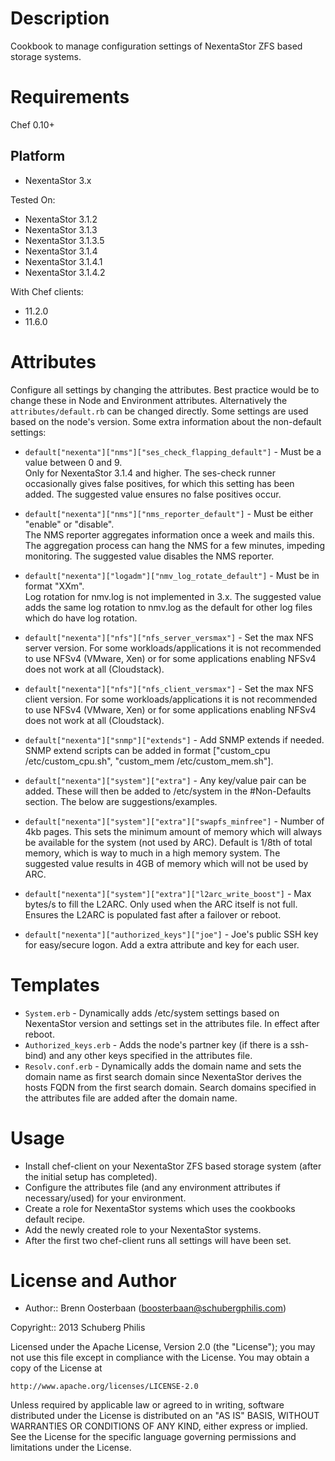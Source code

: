 Description
===========

Cookbook to manage configuration settings of NexentaStor ZFS based storage systems.

Requirements
============

Chef 0.10+

Platform
--------

* NexentaStor 3.x

Tested On:

* NexentaStor 3.1.2
* NexentaStor 3.1.3
* NexentaStor 3.1.3.5
* NexentaStor 3.1.4
* NexentaStor 3.1.4.1
* NexentaStor 3.1.4.2

With Chef clients:
* 11.2.0
* 11.6.0

Attributes
==========

Configure all settings by changing the attributes. Best practice would be to change these in Node and Environment
attributes. Alternatively the `attributes/default.rb` can be changed directly. Some settings are used based on the node's version.
Some extra information about the non-default settings:

* `default["nexenta"]["nms"]["ses_check_flapping_default"]`     - Must be a value between 0 and 9.  
  Only for NexentaStor 3.1.4 and higher. The ses-check runner occasionally gives false positives, for which
  this setting has been added. The suggested value ensures no false positives occur.
* `default["nexenta"]["nms"]["nms_reporter_default"]`           - Must be either "enable" or "disable".  
  The NMS reporter aggregates information once a week and mails this. The aggregation process can hang the NMS 
  for a few minutes, impeding monitoring. The suggested value disables the NMS reporter.

* `default["nexenta"]["logadm"]["nmv_log_rotate_default"]`      - Must be in format "XXm".  
  Log rotation for nmv.log is not implemented in 3.x. The suggested value adds the same log rotation to nmv.log
  as the default for other log files which do have log rotation.

* `default["nexenta"]["nfs"]["nfs_server_versmax"]`             - Set the max NFS server version.
  For some workloads/applications it is not recommended to use NFSv4 (VMware, Xen) or for some
  applications enabling NFSv4 does not work at all (Cloudstack).
* `default["nexenta"]["nfs"]["nfs_client_versmax"]`             - Set the max NFS client version.
  For some workloads/applications it is not recommended to use NFSv4 (VMware, Xen) or for some
  applications enabling NFSv4 does not work at all (Cloudstack).

* `default["nexenta"]["snmp"]["extends"]`                       - Add SNMP extends if needed.
  SNMP extend scripts can be added in format ["custom_cpu /etc/custom_cpu.sh", "custom_mem /etc/custom_mem.sh"].

* `default["nexenta"]["system"]["extra"]`                       - Any key/value pair can be added.
  These will then be added to /etc/system in the #Non-Defaults section. The below are suggestions/examples.
* `default["nexenta"]["system"]["extra"]["swapfs_minfree"]`     - Number of 4kb pages.
  This sets the minimum amount of memory which will always be available for the system (not used by ARC).
  Default is 1/8th of total memory, which is way to much in a high memory system. The suggested value
  results in 4GB of memory which will not be used by ARC.
* `default["nexenta"]["system"]["extra"]["l2arc_write_boost"]`  - Max bytes/s to fill the L2ARC.
  Only used when the ARC itself is not full. Ensures the L2ARC is populated fast after a failover or reboot.

* `default["nexenta"]["authorized_keys"]["joe"]`                - Joe's public SSH key for easy/secure logon.
  Add a extra attribute and key for each user.

Templates
=========

* `System.erb`          - Dynamically adds /etc/system settings based on NexentaStor version and settings
                          set in the attributes file. In effect after reboot.  
* `Authorized_keys.erb` - Adds the node's partner key (if there is a ssh-bind) and any other keys specified
                          in the attributes file.
* `Resolv.conf.erb`     - Dynamically adds the domain name and sets the domain name as first search domain
                          since NexentaStor derives the hosts FQDN from the first search domain.
                          Search domains specified in the attributes file are added after the domain name.

Usage
=====

* Install chef-client on your NexentaStor ZFS based storage system (after the initial setup has completed).  
* Configure the attributes file (and any environment attributes if necessary/used) for your environment.
* Create a role for NexentaStor systems which uses the cookbooks default recipe.  
* Add the newly created role to your NexentaStor systems.  
* After the first two chef-client runs all settings will have been set.

License and Author
==================

- Author:: Brenn Oosterbaan (<boosterbaan@schubergphilis.com>)

Copyright:: 2013 Schuberg Philis
 
Licensed under the Apache License, Version 2.0 (the "License");
you may not use this file except in compliance with the License.
You may obtain a copy of the License at
 
    http://www.apache.org/licenses/LICENSE-2.0
 
Unless required by applicable law or agreed to in writing, software
distributed under the License is distributed on an "AS IS" BASIS,
WITHOUT WARRANTIES OR CONDITIONS OF ANY KIND, either express or implied.
See the License for the specific language governing permissions and
limitations under the License.
